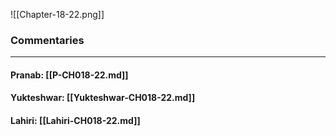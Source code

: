 ![[Chapter-18-22.png]]

### Commentaries

---

#### Pranab: [[P-CH018-22.md]]

#### Yukteshwar: [[Yukteshwar-CH018-22.md]]

#### Lahiri: [[Lahiri-CH018-22.md]]
